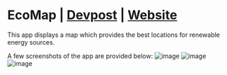 # EcoMap | [Devpost](https://devpost.com/software/renewable-planning) | [Website](https://faisal-fawad.github.io/GryphHacks/)
This app displays a map which provides the best locations for renewable energy sources.

A few screenshots of the app are provided below:
![image](https://github.com/faisal-fawad/GryphHacks/assets/76597599/71274be0-7896-4c9a-a3b8-14894284b620)
![image](https://github.com/faisal-fawad/GryphHacks/assets/76597599/330dc9c1-f5b1-4d02-820a-f9876b2446b5)
![image](https://github.com/faisal-fawad/GryphHacks/assets/76597599/a289523f-a192-4432-a2a9-06845e0a5fca)


